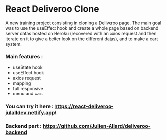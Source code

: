 # React Deliveroo Clone

A new training project consisting in cloning a Deliveroo page.
The main goal was to use the useEffect hook and create a whole page based on backend server datas hosted on Heroku (recovered with an axios request and then iterate on it to give a better look on the different datas), and to make a cart system.

### Main features :

- useState hook
- useEffect hook
- axios request
- mapping
- full responsive
- menu and cart

### You can try it here : https://react-deliveroo-julalldev.netlify.app/

### Backend part : https://github.com/Julien-Allard/deliveroo-backend
